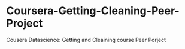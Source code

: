 # Coursera-Getting-Cleaning-Peer-Project
Cousera Datascience: Getting and Cleaining course Peer Porject
